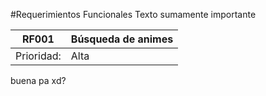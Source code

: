 #Requerimientos Funcionales 
Texto sumamente importante


|RF001|Búsqueda de animes|
|---|---|
|Prioridad:|Alta|




buena pa
xd?




